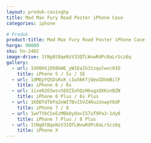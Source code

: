 ```yaml
---
layout: produk-casinghp
title: Mad Max Fury Road Poster iPhone Case
categories: iphone

# Produk
product-title: Mad Max Fury Road Poster iPhone Case
harga: 90000
sku: hn-2402
image-drive: 1tNg8tBqeNzV32QTLWvwRdPc0aLrScz6q
gallery:
  - url: 1V06HSjO50kWE_yW1EaIh31zqulwvc01O
    title: iPhone 5 / 5s / SE
  - url: 1dMEpYQSDsRxK_cIw56KfjQewIDUmBilF
    title: iPhone 6 / 6s
  - url: 1ixe02O3wsvSE8ZIohQzH6ugxQXKsnBZN
    title: iPhone 6 Plus / 6s Plus
  - url: 1K0DTdTkPaZeWITBvI5VZ4RuzUxwpYbdF
    title: iPhone 7 / 8
  - url: 1wVTYbC5eEzMBkDyOavI57uT9Pa3-1dy8
    title: iPhone 7 Plus / 8 Plus
  - url: 1tNg8tBqeNzV32QTLWvwRdPc0aLrScz6q
    title: iPhone X
---
```

